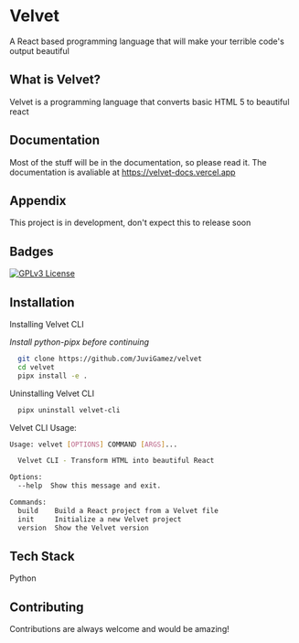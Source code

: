 
# Velvet

A React based programming language that will make your terrible code's output beautiful


## What is Velvet?

Velvet is a programming language that converts basic HTML 5 to beautiful react


## Documentation

Most of the stuff will be in the documentation, so please read it. The documentation is avaliable at https://velvet-docs.vercel.app


## Appendix

This project is in development, don't expect this to release soon


## Badges

[![GPLv3 License](https://img.shields.io/badge/License-GPL%20v3-yellow.svg)](https://opensource.org/licenses/)


## Installation

Installing Velvet CLI

*Install python-pipx before continuing*

```bash
  git clone https://github.com/JuviGamez/velvet
  cd velvet
  pipx install -e .
```

Uninstalling Velvet CLI
```bash
  pipx uninstall velvet-cli
```

    
Velvet CLI Usage:
```bash
Usage: velvet [OPTIONS] COMMAND [ARGS]...

  Velvet CLI - Transform HTML into beautiful React

Options:
  --help  Show this message and exit.

Commands:
  build    Build a React project from a Velvet file
  init     Initialize a new Velvet project
  version  Show the Velvet version
  ```
## Tech Stack

Python


## Contributing

Contributions are always welcome and would be amazing!



